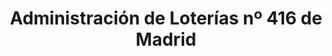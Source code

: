 ---
title: "Administración de Loterías nº 416 de Madrid"
url: /madrid/administracion-de-loterias-no-416-de-madrid/
shop: lotería
---